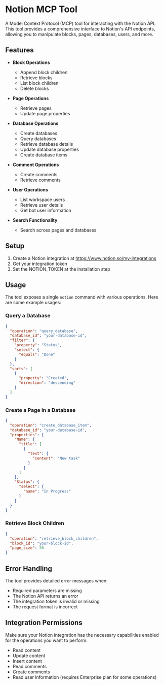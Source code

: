 # Notion MCP Tool

A Model Context Protocol (MCP) tool for interacting with the Notion API. This tool provides a comprehensive interface to Notion's API endpoints, allowing you to manipulate blocks, pages, databases, users, and more.

## Features

- **Block Operations**
  - Append block children
  - Retrieve blocks
  - List block children
  - Delete blocks

- **Page Operations**
  - Retrieve pages
  - Update page properties

- **Database Operations**
  - Create databases
  - Query databases
  - Retrieve database details
  - Update database properties
  - Create database items

- **Comment Operations**
  - Create comments
  - Retrieve comments

- **User Operations**
  - List workspace users
  - Retrieve user details
  - Get bot user information

- **Search Functionality**
  - Search across pages and databases

## Setup

1. Create a Notion integration at https://www.notion.so/my-integrations
2. Get your integration token
3. Set the NOTION_TOKEN at the installation step

## Usage

The tool exposes a single `notion` command with various operations. Here are some example usages:

### Query a Database

```json
{
  "operation": "query_database",
  "database_id": "your-database-id",
  "filter": {
    "property": "Status",
    "select": {
      "equals": "Done"
    }
  },
  "sorts": [
    {
      "property": "Created",
      "direction": "descending"
    }
  ]
}
```

### Create a Page in a Database

```json
{
  "operation": "create_database_item",
  "database_id": "your-database-id",
  "properties": {
    "Name": {
      "title": [
        {
          "text": {
            "content": "New task"
          }
        }
      ]
    },
    "Status": {
      "select": {
        "name": "In Progress"
      }
    }
  }
}
```

### Retrieve Block Children

```json
{
  "operation": "retrieve_block_children",
  "block_id": "your-block-id",
  "page_size": 50
}
```

## Error Handling

The tool provides detailed error messages when:
- Required parameters are missing
- The Notion API returns an error
- The integration token is invalid or missing
- The request format is incorrect

## Integration Permissions

Make sure your Notion integration has the necessary capabilities enabled for the operations you want to perform:
- Read content
- Update content
- Insert content
- Read comments
- Create comments
- Read user information (requires Enterprise plan for some operations)


